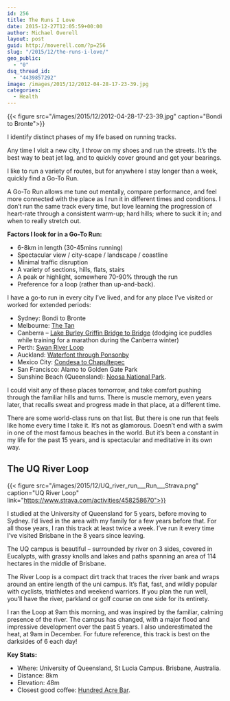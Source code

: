 ```yaml
---
id: 256
title: The Runs I Love
date: 2015-12-27T12:05:59+00:00
author: Michael Overell
layout: post
guid: http://moverell.com/?p=256
slug: "/2015/12/the-runs-i-love/"
geo_public:
  - "0"
dsq_thread_id:
  - "4439857292"
image: /images/2015/12/2012-04-28-17-23-39.jpg
categories:
  - Health
---
```

{{< figure src="/images/2015/12/2012-04-28-17-23-39.jpg" caption="Bondi to Bronte">}}

I identify distinct phases of my life based on running tracks.

Any time I visit a new city, I throw on my shoes and run the streets. It’s the best way to beat jet lag, and to quickly cover ground and get your bearings.

I like to run a variety of routes, but for anywhere I stay longer than a week, quickly find a Go-To Run.

A Go-To Run allows me tune out mentally, compare performance, and feel more connected with the place as I run it in different times and conditions. I don’t run the same track every time, but love learning the progression of heart-rate through a consistent warm-up; hard hills; where to suck it in; and when to really stretch out.

**Factors I look for in a Go-To Run:**

  * 6-8km in length (30-45mins running)
  * Spectacular view / city-scape / landscape / coastline
  * Minimal traffic disruption
  * A variety of sections, hills, flats, stairs
  * A peak or highlight, somewhere 70-90% through the run
  * Preference for a loop (rather than up-and-back).

I have a go-to run in every city I’ve lived, and for any place I’ve visited or worked for extended periods:

  * Sydney: Bondi to Bronte
  * Melbourne: <a href="http://www.mapmyrun.com/au/east-melbourne-victoria/the-tan-track-route-381279" target="_blank">The Tan</a>
  * Canberra &#8211; <a href="http://www.mapmyrun.com/au/canberra-canberra/canberra-lake-burley-griffin-bridge-to-b-route-381244" target="_blank">Lake Burley Griffin Bridge to Bridge</a> (dodging ice puddles while training for a marathon during the Canberra winter)
  * Perth: <a href="http://www.mapmyrun.com/au/west-perth-western-australia/swan-river-loop-route-20557160" target="_blank">Swan River Loop</a>
  * Auckland: <a href="http://www.mapmyrun.com/nz/auckland-auckland/wallace-st-6-83km-route-85606" target="_blank">Waterfont through Ponsonby</a>
  * Mexico City: <a href="http://www.mapmyrun.com/mx/benito-juarez-the-federal-district/8-mile-run-condesa-to-chapultepec-castle-route-21183748" target="_blank">Condesa to Chapultepec</a>
  * San Francisco: Alamo to Golden Gate Park
  * Sunshine Beach (Queensland): [Noosa National Park](http://www.mapmyrun.com/au/noosa-heads-queensland/maher-tce-to-noosa-heads-route-23292028).

I could visit any of these places tomorrow, and take comfort pushing through the familiar hills and turns. There is muscle memory, even years later, that recalls sweat and progress made in that place, at a different time.

There are some world-class runs on that list. But there is one run that feels like home every time I take it. It’s not as glamorous. Doesn’t end with a swim in one of the most famous beaches in the world. But it’s been a constant in my life for the past 15 years, and is spectacular and meditative in its own way.

## The UQ River Loop

{{< figure src="/images/2015/12/UQ_river_run___Run___Strava.png" caption="UQ River Loop" link="https://www.strava.com/activities/458258670">}}

I studied at the University of Queensland for 5 years, before moving to Sydney. I’d lived in the area with my family for a few years before that. For all those years, I ran this track at least twice a week. I’ve run it every time I’ve visited Brisbane in the 8 years since leaving.

The UQ campus is beautiful – surrounded by river on 3 sides, covered in Eucalypts, with grassy knolls and lakes and paths spanning an area of 114 hectares in the middle of Brisbane.

The River Loop is a compact dirt track that traces the river bank and wraps around an entire length of the uni campus. It’s flat, fast, and wildly popular with cyclists, triathletes and weekend warriors. If you plan the run well, you’ll have the river, parkland or golf course on one side for its entirety.

I ran the Loop at 9am this morning, and was inspired by the familiar, calming presence of the river. The campus has changed, with a major flood and impressive development over the past 5 years. I also underestimated the heat, at 9am in December. For future reference, this track is best on the darksides of 6 each day!

**Key Stats:**

  * Where: University of Queensland, St Lucia Campus. Brisbane, Australia.
  * Distance: 8km
  * Elevation: 48m
  * Closest good coffee: <a href="https://www.tripadvisor.com.au/Restaurant_Review-g255068-d1121817-Reviews-Hundred_Acre_Bar-Brisbane_Brisbane_Region_Queensland.html" target="_blank">Hundred Acre Bar</a>.
